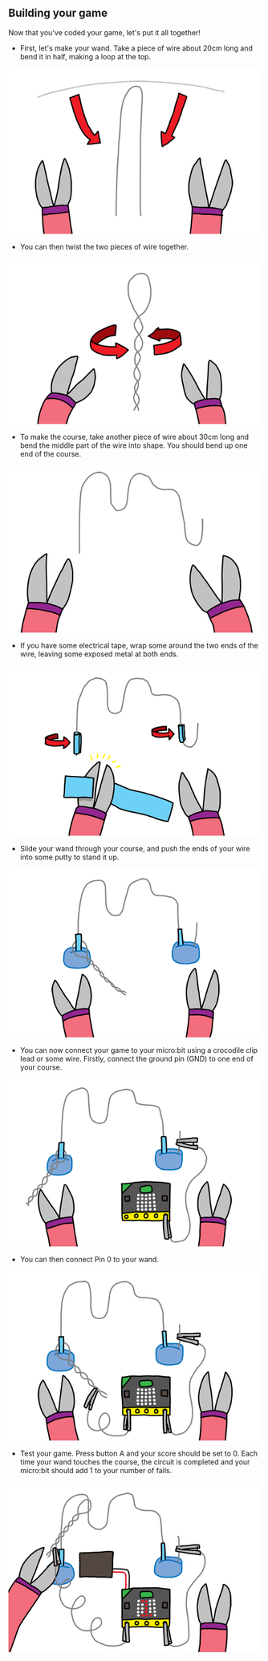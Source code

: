 ## Building your game

Now that you've coded your game, let's put it all together!

+ First, let's make your wand. Take a piece of wire about 20cm long and bend it in half, making a loop at the top.

![skärmdump](images/frustration-wand-bend.png)

+ You can then twist the two pieces of wire together.

![skärmdump](images/frustration-wand-twist.png)

+ To make the course, take another piece of wire about 30cm long and bend the middle part of the wire into shape. You should bend up one end of the course.

![skärmdump](images/frustration-course-bend.png)

+ If you have some electrical tape, wrap some around the two ends of the wire, leaving some exposed metal at both ends.

![skärmdump](images/frustration-course-tape.png)

+ Slide your wand through your course, and push the ends of your wire into some putty to stand it up.

![skärmdump](images/frustration-course-putty.png)

+ You can now connect your game to your micro:bit using a crocodile clip lead or some wire. Firstly, connect the ground pin (GND) to one end of your course.

![skärmdump](images/frustration-gnd-connect.png)

+ You can then connect Pin 0 to your wand.

![skärmdump](images/frustration-pin0-connect.png)

+ Test your game. Press button A and your score should be set to 0. Each time your wand touches the course, the circuit is completed and your micro:bit should add 1 to your number of fails.

![skärmdump](images/frustration-final.png)